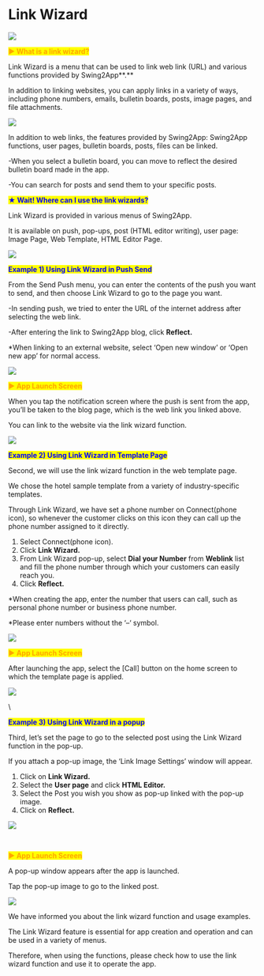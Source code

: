 # Link Wizard

![](https://support.swing2app.com/wp-content/uploads/2020/01/lz.png)

<mark style="color:orange;">**▶ What is a link wizard?**</mark>

Link Wizard is a menu that can be used to link web link (URL) and various functions provided by Swing2App**.**

In addition to linking websites, you can apply links in a variety of ways, including phone numbers, emails, bulletin boards, posts, image pages, and file attachments.

![](https://support.swing2app.com/wp-content/uploads/2020/01/Link1.png)

In addition to web links, the features provided by Swing2App: Swing2App functions, user pages, bulletin boards, posts, files can be linked.

\-When you select a bulletin board, you can move to reflect the desired bulletin board made in the app.

\-You can search for posts and send them to your specific posts.



<mark style="color:blue;">**★ Wait! Where can I use the link wizards?**</mark>

Link Wizard is provided in various menus of Swing2App.

It is available on push, pop-ups, post (HTML editor writing), user page: Image Page, Web Template, HTML Editor Page.

![](https://wp.swing2app.co.kr/wp-content/uploads/2018/09/%EC%A4%841.png)

<mark style="color:blue;">**Example 1) Using Link Wizard in Push Send**</mark>

From the Send Push menu, you can enter the contents of the push you want to send, and then choose Link Wizard to go to the page you want.

\-In sending push, we tried to enter the URL of the internet address after selecting the web link.

\-After entering the link to Swing2App blog, click **Reflect.**

\*When linking to an external website, select ‘Open new window’ or ‘Open new app’ for normal access.

![](https://support.swing2app.com/wp-content/uploads/2020/01/Link2.png)

<mark style="color:orange;">**▶ App Launch Screen**</mark>

When you tap the notification screen where the push is sent from the app, you’ll be taken to the blog page, which is the web link you linked above.

You can link to the website via the link wizard function.

![](https://support.swing2app.com/wp-content/uploads/2020/01/%EB%85%B9%ED%99%94\_2020\_05\_07\_16\_29\_04\_80.gif)

<mark style="color:blue;">**Example 2) Using Link Wizard in Template Page**</mark>

Second, we will use the link wizard function in the web template page.

We chose the hotel sample template from a variety of industry-specific templates.

Through Link Wizard, we have set a phone number on Connect(phone icon), so whenever the customer clicks on this icon they can call up the phone number assigned to it directly.

1. Select Connect(phone icon).
2. Click **Link Wizard.**
3. From Link Wizard pop-up, select **Dial your Number** from **Weblink** list and fill the phone number through which your customers can easily reach you.
4. Click **Reflect.**

\*When creating the app, enter the number that users can call, such as personal phone number or business phone number.

\*Please enter numbers without the ‘–‘ symbol.

![](https://support.swing2app.com/wp-content/uploads/2020/01/Link5.png)

&#x20;

<mark style="color:orange;">**▶ App Launch Screen**</mark>

After launching the app, select the \[Call] button on the home screen to which the template page is applied.

![](https://support.swing2app.com/wp-content/uploads/2020/01/%EB%85%B9%ED%99%94\_2020\_05\_07\_16\_34\_07\_212.gif)

\


<mark style="color:blue;">**Example 3) Using Link Wizard in a popup**</mark>

Third, let’s set the page to go to the selected post using the Link Wizard function in the pop-up.

If you attach a pop-up image, the ‘Link Image Settings’ window will appear.

1. Click on **Link Wizard.**&#x20;
2. Select the **User page** and click **HTML Editor.**
3. Select the Post you wish you show as pop-up linked with the pop-up image.
4. Click on **Reflect.**

![](https://support.swing2app.com/wp-content/uploads/2020/01/single-screen.png)

​

<mark style="color:orange;">**▶ App Launch Screen**</mark>

A pop-up window appears after the app is launched.

Tap the pop-up image to go to the linked post.

![](https://wp.swing2app.co.kr/wp-content/uploads/2020/01/%EB%85%B9%ED%99%94\_2020\_01\_15\_14\_10\_13\_709.gif)



We have informed you about the link wizard function and usage examples.

The Link Wizard feature is essential for app creation and operation and can be used in a variety of menus.

Therefore, when using the functions, please check how to use the link wizard function and use it to operate the app.
